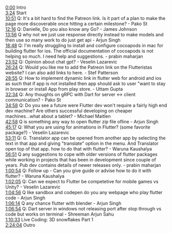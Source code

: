 [0:00](https://www.youtube.com/watch?v=fbkWOhI8QGA&t=0m00s) Intro  
[3:24](https://www.youtube.com/watch?v=fbkWOhI8QGA&t=3m24s) Start  
[10:51](https://www.youtube.com/watch?v=fbkWOhI8QGA&t=10m51s) Q: It's a bit hard to find the Patreon link. Is it part of a plan to make the page more discoverable once hitting a certain milestone? - Pako St  
[12:16](https://www.youtube.com/watch?v=fbkWOhI8QGA&t=12m16s) Q: Danielle, Do you also know any Go? - James Johnson  
[13:56](https://www.youtube.com/watch?v=fbkWOhI8QGA&t=13m56s) Q why not we just use response directly instead to make models and then use so many work to do just get api - Arjun Singh  
[18:48](https://www.youtube.com/watch?v=fbkWOhI8QGA&t=18m48s) Q: I'm really struggling to install and configure cocoapods in mac for building flutter for ios. The official documentation of cocoapods is not helping so much. I need help and suggestions. - prabin maharjan  
[23:52](https://www.youtube.com/watch?v=fbkWOhI8QGA&t=23m52s) Q: Opinion about chat gpt? - Veselin Lazarevic  
[26:24](https://www.youtube.com/watch?v=fbkWOhI8QGA&t=26m24s) Q: Would you like me to add the Patreon link on the Flutteristas website? I can also add links to here. - Stef Patterson  
[28:55](https://www.youtube.com/watch?v=fbkWOhI8QGA&t=28m55s) Q: How to implement dynamic link in flutter web for android and ios as such that if app is not installed then app should ask to user "want to stay in browser or install App from play store. - Uttam Gupta  
[32:34](https://www.youtube.com/watch?v=fbkWOhI8QGA&t=32m34s) Q: Any thoughts on gRPC with Dart for server <-> client communication? - Pako St  
[34:58](https://www.youtube.com/watch?v=fbkWOhI8QGA&t=34m58s) Q: Do you see a future were Flutter dev won't require a fairly high end dev machine? Are others successful developing on cheaper machines...what about a tablet? - Michael Maitlen  
[42:58](https://www.youtube.com/watch?v=fbkWOhI8QGA&t=42m58s) Q is something any way to open flutter zip file ofline - Arjun Singh  
[45:17](https://www.youtube.com/watch?v=fbkWOhI8QGA&t=45m17s) Q: What you are using for animations in Flutter? (some favorite package?) - Veselin Lazarevic  
[53:11](https://www.youtube.com/watch?v=fbkWOhI8QGA&t=53m11s) Q: G. Translator app can be opened from another app by selecting the text in that app and giving "translate" option in the menu. And Translator open top of that app. how to do that with flutter? - Waruna Kaushalya  
[56:51](https://www.youtube.com/watch?v=fbkWOhI8QGA&t=56m51s) Q any suggestions to cope with older versions of flutter packages while working in projects that has been in development since couple of years. Pub dev contains details of newer releases only. - prabin maharjan  
[1:00:54](https://www.youtube.com/watch?v=fbkWOhI8QGA&t=1h00m54s) Q: Follow up - Can you give guide or advise how to do it with flutter? - Waruna Kaushalya  
[1:02:05](https://www.youtube.com/watch?v=fbkWOhI8QGA&t=1h02m05s) Q: Can we expect to Flutter be competetive for mobile games vs Unity? - Veselin Lazarevic  
[1:04:56](https://www.youtube.com/watch?v=fbkWOhI8QGA&t=1h04m56s) Q like sandbox and codepen do you any webpage who play flutter code - Arjun Singh  
[1:06:14](https://www.youtube.com/watch?v=fbkWOhI8QGA&t=1h06m14s) Q any chance flutter with blender - Arjun Singh  
[1:06:54](https://www.youtube.com/watch?v=fbkWOhI8QGA&t=1h06m54s) Q: Dart server in windows not releasing port after stop through vs code but works on terminal - Shreeman Arjun Sahu  
[1:10:33](https://www.youtube.com/watch?v=fbkWOhI8QGA&t=1h10m33s) Live Coding: 3D snowflakes Part 1  
[2:24:04](https://www.youtube.com/watch?v=fbkWOhI8QGA&t=2h24m04s) Outro  
